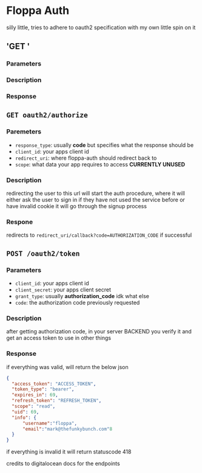 # Floppa Auth
silly little, tries to adhere to oauth2 specification with my own little spin on it

## 'GET '
### Parameters
### Description
### Response





## `GET oauth2/authorize`
### Paremeters
  - `response_type`: usually **code** but specifies what the response should be
  - `client_id`: your apps client id
  - `redirect_uri`: where floppa-auth should redirect back to
  - `scope`: what data your app requires to access **CURRENTLY UNUSED**

### Description
redirecting the user to this url will start the auth procedure, where it will either ask the user to sign in if they have not used the service before or have invalid cookie it will go through the signup process 
### Respone
redirects to `redirect_uri/callback?code=AUTHORIZATION_CODE` if successful




## `POST /oauth2/token` 
### Parameters
  - `client_id`: your apps client id
  - `client_secret`: your apps client secret
  - `grant_type`: usually **authorization_code** idk what else
  - `code`: the authorization code previously requested

### Description
after getting authorization code, in your server BACKEND you verify it and get an access token to use in other things
### Response
if everything was valid, will return the below json
  ```json
  {
    "access_token": "ACCESS_TOKEN",
    "token_type": "bearer",
    "expires_in": 69,
    "refresh_token": "REFRESH_TOKEN",
    "scope": "read",
    "uid": 69,
    "info": {
        "username":"floppa",
        "email":"mark@thefunkybunch.com"8
    }
 } 
  ```
  if everything is invalid it will return statuscode 418



















credits to digitalocean docs for the endpoints
